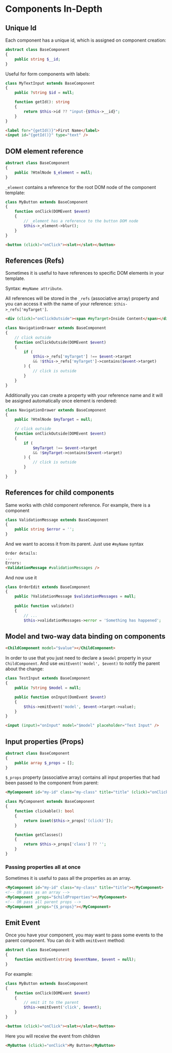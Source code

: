 # Components In-Depth

## Unique Id

Each component has a unique id, which is assigned on component creation:

```php
abstract class BaseComponent
{
    public string $__id;
}
```

Useful for form components with labels:

```php
class MyTextInput extends BaseComponent
{
    public ?string $id = null;

    function getId(): string
    {
        return $this->id ?? "input-{$this->__id}";
    }
}
```

```html
<label for="{getId()}">First Name</label>
<input id="{getId()}" type="text" />
```

## DOM element reference

```php
abstract class BaseComponent
{
    public ?HtmlNode $_element = null;
}
```

`_element` contains a reference for the root DOM node of the component template:

```php
class MyButton extends BaseComponent
{
    function onClick(DOMEvent $event)
    {
        // _element has a reference to the button DOM node
        $this->_element->blur();
    }
}
```

```html
<button (click)="onClick"><slot></slot></button>
```

## References (Refs)

Sometimes it is useful to have references to specific DOM elements in your template.

Syntax: `#myName attribute`.

All references will be stored in the `_refs` (associative array) property and you can access it with the name of your reference: `$this->_refs['myTarget']`.

```html
<div (click)="onClickOutside"><span #myTarget>Inside Content</span></div>
```

```php
class NavigationDrawer extends BaseComponent
{
    // click outside
    function onClickOutside(DOMEvent $event)
    {
        if (
            $this->_refs['myTarget'] !== $event->target 
            && !$this->_refs['myTarget']->contains($event->target)
        ) {
            // click is outside
        }
    }
}
```

Additionally you can create a property with your reference name and it will be assigned automatically once element is rendered:

```php
class NavigationDrawer extends BaseComponent
{    
    public ?HtmlNode $myTarget = null;

    // click outside
    function onClickOutside(DOMEvent $event)
    {
        if (
            $myTarget !== $event->target 
            && !$myTarget->contains($event->target)
        ) {
            // click is outside
        }
    }
}
```

## References for child components

Same works with child component reference. For example, there is a component

```php
class ValidationMessage extends BaseComponent
{
    public string $error = '';
}
```

And we want to access it from its parent. Just use `#myName` syntax

```html
Order details:
...
Errors:
<ValidationMessage #validationMessages />
```

And now use it

```php
class OrderEdit extends BaseComponent
{
    public ?ValidationMessage $validationMessages = null;
    
    public function validate()
    {
        // ...
        $this->validationMessages->error = 'Something has happened';
```

## Model and two-way data binding on components

```html
<ChildComponent model="$value"></ChildComponent>
```

In order to use that you just need to declare a `$model` property in your `ChildComponent`. And use `emitEvent('model', $event)` to notify the parent about the change:

```php
class TestInput extends BaseComponent
{
    public ?string $model = null;

    public function onInput(DomEvent $event)
    {
        $this->emitEvent('model', $event->target->value);
    }
}
```

```html
<input (input)="onInput" model="$model" placeholder="Test Input" />
```

## Input properties (Props)

```php
abstract class BaseComponent
{
    public array $_props = [];
}
```

`$_props` property (associative array) contains all input properties that had been passed to the component from parent:

```html
<MyComponent id="my-id" class="my-class" title="title" (click)="onClick"></MyComponent>
```

```php
class MyComponent extends BaseComponent
{
    function clickable(): bool
    {
        return isset($this->_props['(click)']);
    }

    function getClasses()
    {
        return $this->_props['class'] ?? '';
    }
}
```

### Passing properties all at once

Sometimes it is useful to pass all the properties as an array. 

```html
<MyComponent id="my-id" class="my-class" title="title"></MyComponent>
<!-- OR pass as an array -->
<MyComponent _props="$childProperties"></MyComponent>
<!-- OR pass all parent props -->
<MyComponent _props="{$_props}"></MyComponent>
```

## Emit Event

Once you have your component, you may want to pass some events to the parent component. You can do it with `emitEvent` method:

```php
abstract class BaseComponent
{
    function emitEvent(string $eventName, $event = null);
}
```

For example:

```php
class MyButton extends BaseComponent
{
    function onClick(DOMEvent $event)
    {
        // emit it to the parent
        $this->emitEvent('click', $event);
    }
}
```

```html
<button (click)="onClick"><slot></slot></button>
```

Here you will receive the event from children

```html
<MyButton (click)="onClick">My Button</MyButton>
```

